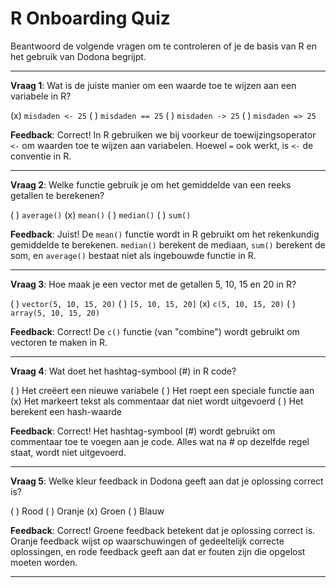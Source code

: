 # R Onboarding Quiz

Beantwoord de volgende vragen om te controleren of je de basis van R en het gebruik van Dodona begrijpt.

---

**Vraag 1**: Wat is de juiste manier om een waarde toe te wijzen aan een variabele in R?

(x) `misdaden <- 25`
( ) `misdaden == 25`
( ) `misdaden -> 25`
( ) `misdaden => 25`

**Feedback**: Correct! In R gebruiken we bij voorkeur de toewijzingsoperator `<-` om waarden toe te wijzen aan variabelen. Hoewel `=` ook werkt, is `<-` de conventie in R.

---

**Vraag 2**: Welke functie gebruik je om het gemiddelde van een reeks getallen te berekenen?

( ) `average()`
(x) `mean()`
( ) `median()`
( ) `sum()`

**Feedback**: Juist! De `mean()` functie wordt in R gebruikt om het rekenkundig gemiddelde te berekenen. `median()` berekent de mediaan, `sum()` berekent de som, en `average()` bestaat niet als ingebouwde functie in R.

---

**Vraag 3**: Hoe maak je een vector met de getallen 5, 10, 15 en 20 in R?

( ) `vector(5, 10, 15, 20)`
( ) `[5, 10, 15, 20]`
(x) `c(5, 10, 15, 20)`
( ) `array(5, 10, 15, 20)`

**Feedback**: Correct! De `c()` functie (van "combine") wordt gebruikt om vectoren te maken in R.

---

**Vraag 4**: Wat doet het hashtag-symbool (#) in R code?

( ) Het creëert een nieuwe variabele
( ) Het roept een speciale functie aan
(x) Het markeert tekst als commentaar dat niet wordt uitgevoerd
( ) Het berekent een hash-waarde

**Feedback**: Correct! Het hashtag-symbool (#) wordt gebruikt om commentaar toe te voegen aan je code. Alles wat na # op dezelfde regel staat, wordt niet uitgevoerd.

---

**Vraag 5**: Welke kleur feedback in Dodona geeft aan dat je oplossing correct is?

( ) Rood
( ) Oranje
(x) Groen
( ) Blauw

**Feedback**: Correct! Groene feedback betekent dat je oplossing correct is. Oranje feedback wijst op waarschuwingen of gedeeltelijk correcte oplossingen, en rode feedback geeft aan dat er fouten zijn die opgelost moeten worden.

---